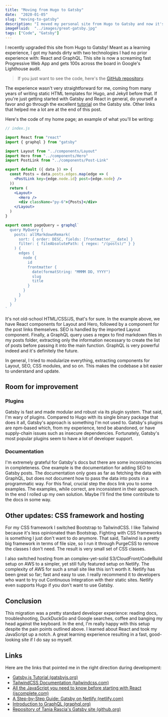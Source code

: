```yaml
---
title: "Moving from Hugo to Gatsby"
date:  "2020-01-05"
slug: "moving-to-gatsby"
description: "I moved my personal site from Hugo to Gatsby and now it's fast as hell."
imageFluid:  "../images/great-gatsby.jpg"
tags: ["Code", "Gatsby"]
---
```


I recently upgraded this site from Hugo to Gatsby! Meant as a learning experience, I got my hands dirty with two technologies I had no prior experience with: React and GraphQL. This site is now a screaming fast Progressive Web App and gets 100s across the board in Google's Lighthouse audit. 

> If you just want to see the code, here's the [GitHub repository](https://github.com/misterorion/misterorion.com). 

The experience wasn't very straightforward for me, coming from many years of writing static HTML templates for Hugo, and Jekyll before that. If you're just getting started with Gatsby and React in general, do yourself a favor and go through the excellent [tutorial](https://www.gatsbyjs.org/tutorial/) on the Gatsby site. Other links that helped me a lot are at the end of this post.

Here's the code of my home page; an example of what you'll be writing:

```jsx
// index.js

import React from "react"
import { graphql } from "gatsby"

import Layout from "../components/Layout"
import Hero from "../components/Hero"
import PostLink from "../components/Post-Link"

export default ({ data }) => {
  const Posts = data.posts.edges.map(edge => (
    <PostLink key={edge.node.id} post={edge.node} />
  ))
  return (
    <Layout>
      <Hero />
      <div className="py-6">{Posts}</div>
    </Layout>
  )
}

export const pageQuery = graphql`
  query MyQuery {
    posts: allMarkdownRemark(
      sort: { order: DESC, fields: [frontmatter___date] }
      filter: { fileAbsolutePath: { regex: "/(posts)/" } }
    ) {
      edges {
        node {
          id
          frontmatter {
            date(formatString: "MMMM DD, YYYY")
            slug
            title
          }
        }
      }
    }
  }
`
```

It's not old-school HTML/CSS/JS, that's for sure. In the example above, we have React components for Layout and Hero, followed by a component for the post links themselves. SEO is handled by the imported Layout component. Finally, a GraphQL query uses a regex to find markdown files in my posts folder, extracting only the information necessary to create the list of posts before passing it into the main function. GraphQL is very powerful indeed and it's definitely the future.

In general, I tried to modularize everything, extracting components for Layout, SEO, CSS modules, and so on. This makes the codebase a bit easier to understand and update.

## Room for improvement

### Plugins

Gatsby is fast and made modular and robust via its plugin system. That said, I'm wary of plugins. Compared to Hugo with its single binary package that does it all, Gatsby's approach is something I'm not used to. Gatsby's plugins are npm-based which, from my experience, tend be abandoned, or have supply-chain issues such as insecure dependencies. Fortunately, Gatsby's most popular plugins seem to have a lot of developer support.

### Documentation

I'm extremely grateful for Gatsby's docs but there are some inconsistencies in completeness. One example is the documentation for adding SEO to Gatsby posts. The documentation only goes as far as fetching the data with GraphQL, but does not document how to pass the data into posts in a programmatic way. For this final, crucial step the docs link you to some examples. The examples, while correct, are inconsistent in their approach. In the end I rolled up my own solution. Maybe I'll find the time contribute to the docs in some way.

## Other updates: CSS framework and hosting

For my CSS framework I switched Bootstrap to TailwindCSS. I like Tailwind because it's less opinionated than Bootstrap. Fighting with CSS frameworks is something I just don't want to do anymore. That said, Tailwind is a pretty big framework in terms of file size, so I run it through PurgeCSS to remove the classes I don't need. The result is very small set of CSS classes.

I also switched hosting from an complex-yet-solid S3/CloudFront/CodeBuild setup on AWS to a simpler, yet still fully featured setup on Netlify. The complexity of AWS for such a small site like this isn't worth it. Netlify has been great so far; fast and easy to use. I really recommend it to developers who want to try out Continuous Integration with their static sites. Netlify even supports Hugo if you don't want to use Gatsby.

## Conclusion

This migration was a pretty standard developer experience: reading docs, troubleshooting, DuckDuckGo and Google searches, coffee and banging my head against the keyboard. In the end, I'm really happy with this setup despite the pain points outlined above. I learned about React and took my JavaScript up a notch. A great learning experience resulting in a fast, good-looking site if I do say so myself.

## Links

Here are the links that pointed me in the right direction during development:

- [Gatsby.js Tutorial (gatsbyjs.org)](https://www.gatsbyjs.org/tutorial/)
- [TailwindCSS Documentation (tailwindcss.com)](https://tailwindcss.com/docs/installation)
- [All the JavaScript you need to know before starting with React (jscomplete.com)](https://jscomplete.com/learn/javascript-for-react)
- [A Step-by-Step Guide: Gatsby on Netlify (netlify.com)](https://www.netlify.com/blog/2016/02/24/a-step-by-step-guide-gatsby-on-netlify/)
- [Introduction to GraphQL (graphql.org)](https://graphql.org/learn/)
- [Repository of Tania Rascia's Gatsby site (github.org)](https://github.com/taniarascia/taniarascia.com)
